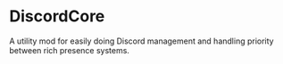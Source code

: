 # DiscordCore

A utility mod for easily doing Discord management and handling priority between rich presence systems.
